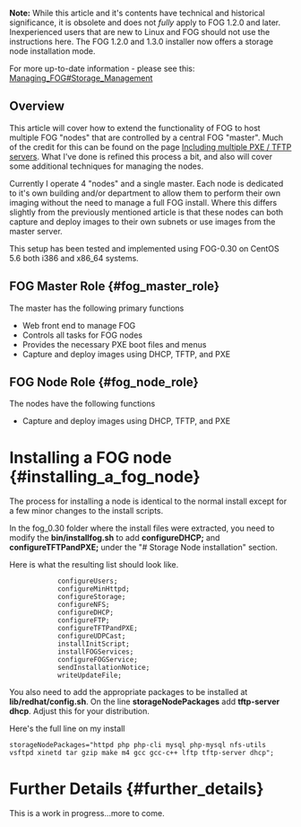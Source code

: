 **Note:** While this article and it\'s contents have technical and
historical significance, it is obsolete and does not *fully* apply to
FOG 1.2.0 and later. Inexperienced users that are new to Linux and FOG
should not use the instructions here. The FOG 1.2.0 and 1.3.0 installer
now offers a storage node installation mode.

For more up-to-date information - please see this:
[Managing_FOG#Storage_Management](Managing_FOG#Storage_Management "wikilink")

## Overview

This article will cover how to extend the functionality of FOG to host
multiple FOG \"nodes\" that are controlled by a central FOG \"master\".
Much of the credit for this can be found on the page [Including multiple
PXE / TFTP servers](Multiple_TFTP_servers "wikilink"). What I\'ve done
is refined this process a bit, and also will cover some additional
techniques for managing the nodes.

Currently I operate 4 \"nodes\" and a single master. Each node is
dedicated to it\'s own building and/or department to allow them to
perform their own imaging without the need to manage a full FOG install.
Where this differs slightly from the previously mentioned article is
that these nodes can both capture and deploy images to their own subnets
or use images from the master server.

This setup has been tested and implemented using FOG-0.30 on CentOS 5.6
both i386 and x86_64 systems.

## FOG Master Role {#fog_master_role}

The master has the following primary functions

-   Web front end to manage FOG
-   Controls all tasks for FOG nodes
-   Provides the necessary PXE boot files and menus
-   Capture and deploy images using DHCP, TFTP, and PXE

## FOG Node Role {#fog_node_role}

The nodes have the following functions

-   Capture and deploy images using DHCP, TFTP, and PXE

# Installing a FOG node {#installing_a_fog_node}

The process for installing a node is identical to the normal install
except for a few minor changes to the install scripts.

In the fog_0.30 folder where the install files were extracted, you need
to modify the **bin/installfog.sh** to add **configureDHCP;** and
**configureTFTPandPXE;** under the \"# Storage Node installation\"
section.

Here is what the resulting list should look like.

                configureUsers;
                configureMinHttpd;
                configureStorage;
                configureNFS;
                configureDHCP;
                configureFTP;
                configureTFTPandPXE;
                configureUDPCast;
                installInitScript;
                installFOGServices;
                configureFOGService;
                sendInstallationNotice;
                writeUpdateFile;

You also need to add the appropriate packages to be installed at
**lib/redhat/config.sh**. On the line **storageNodePackages** add
**tftp-server dhcp**. Adjust this for your distribution.

Here\'s the full line on my install

    storageNodePackages="httpd php php-cli mysql php-mysql nfs-utils vsftpd xinetd tar gzip make m4 gcc gcc-c++ lftp tftp-server dhcp";

# Further Details {#further_details}

This is a work in progress\...more to come.

